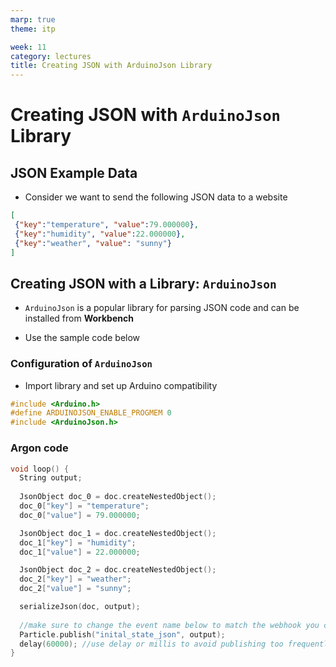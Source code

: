 ```yaml
---
marp: true
theme: itp

week: 11
category: lectures
title: Creating JSON with ArduinoJson Library
---
```


<!-- headingDivider: 2 -->

# Creating JSON with `ArduinoJson` Library

## JSON Example Data

- Consider we want to send the following JSON data to a website

```json
[
 {"key":"temperature", "value":79.000000},
 {"key":"humidity", "value":22.000000},
 {"key":"weather", "value": "sunny"}
]
```

##  Creating JSON with a Library:  `ArduinoJson` 

- `ArduinoJson` is a popular library for parsing JSON code and can be installed from **Workbench**

* Use the sample code below

### Configuration of `ArduinoJson`

- Import library and set up Arduino compatibility

```c++
#include <Arduino.h>
#define ARDUINOJSON_ENABLE_PROGMEM 0
#include <ArduinoJson.h> 
```

### Argon code

```c++
void loop() {
  String output;
    
  JsonObject doc_0 = doc.createNestedObject();
  doc_0["key"] = "temperature";
  doc_0["value"] = 79.000000;

  JsonObject doc_1 = doc.createNestedObject();
  doc_1["key"] = "humidity";
  doc_1["value"] = 22.000000;

  JsonObject doc_2 = doc.createNestedObject();
  doc_2["key"] = "weather";
  doc_2["value"] = "sunny";

  serializeJson(doc, output);
  
  //make sure to change the event name below to match the webhook you created  
  Particle.publish("inital_state_json", output);
  delay(60000);	//use delay or millis to avoid publishing too frequently
}
```